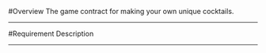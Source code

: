 #Overview
The game contract for making your own unique cocktails.
* * *

#Requirement Description
* * *